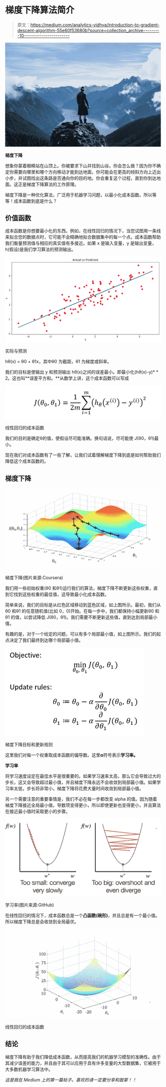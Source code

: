 # 梯度下降算法简介

> 原文：<https://medium.com/analytics-vidhya/introduction-to-gradient-descent-algorithm-55e60f53680b?source=collection_archive---------10----------------------->

![](img/da09156148f1c4664e925a4edf41ae9d.png)

**梯度下降**

想象你蒙着眼睛站在山顶上。你被要求下山并找到山谷。你会怎么做？因为你不确定你需要向哪里和哪个方向移动才能到达地面，你可能会在更高的倾斜方向上迈出小步，并试图找出这条路是否通向你的目的地。你会重复这个过程，直到你到达地面。这正是梯度下降算法的工作原理。

梯度下降是一种优化算法，广泛用于机器学习问题，以最小化成本函数。所以等等！成本函数到底是什么？

## 价值函数

成本函数是你想要最小化的东西。例如，在线性回归的情况下，当您试图用一条线来拟合您的数据点时，它可能不会精确地拟合数据集中的每一个点。成本函数帮助我们衡量预测值与相应的真实值有多接近。如果 x 是输入变量，y 是输出变量，h(假设)是我们学习算法的预测输出。

![](img/de469f005d0904ecb7c8df59042b38b0.png)

实际与预测

hθ(x) = θ0 + θ1x，其中θ0 为截距，θ1 为梯度或斜率。

我们的目标是使输出 y 和预测输出 hθ(x)之间的误差最小。即最小化(hθ(x)-y)* * 2。这也叫**误差平方和。**从数学上讲，这个成本函数可以写成

![](img/70da5b26d3571c464595a2bd3e3d27c4.png)

线性回归的成本函数

我们的目的是确定θ的值，使假设尽可能准确。换句话说，尽可能使 J(θ0，θ1)最小。

现在我们对成本函数有了一些了解，让我们试着理解梯度下降到底是如何帮助我们降低这个成本函数的。

## **梯度下降**

![](img/acfdca122622f108c6f56a07e1ced431.png)

梯度下降(图片来源:Coursera)

我们用一些初始权重(θ0 和θ1)运行我们的算法，梯度下降不断更新这些权重，直到它找到这些权重的最佳值，这导致最小化成本函数。

简单来说，我们的目标是从红色区域移动到蓝色区域，如上图所示。最初，我们从θ0 和θ1 的任意随机值(比如 0，0)开始。在每一步中，我们都保持小幅更新θ0 和θ1 的值，以尝试降低 J(θ0，θ1)。我们需要不断更新这些值，直到达到局部最小值。

有趣的是，对于一个给定的问题，可以有多个局部最小值，如上图所示。我们的起点决定了我们最终到达哪个局部最小值。

![](img/338fcf1fa0767a629a4951d26178dc6b.png)

梯度下降目标和更新规则

这里我们对每一个权重取成本函数的偏导数。这里**α**符号表示**学习率。**

**学习率**

将学习速度设定在最佳水平是很重要的。如果学习速率太高，那么它会导致过大的步长，这又会导致超过最小值，并且梯度下降永远不会收敛到局部最小值。如果学习率太低，步长将非常小，梯度下降将花费大量时间收敛到局部最小值。

另一个需要注意的重要事情是，我们不必在每一步都改变 alpha 的值。因为随着梯度下降接近全局最小值，导数项变得更小，所以即使更新也变得更小，并且算法在接近最小值时采取更小的步骤。

![](img/de16976098a701cb2c706a97f4227f4e.png)

学习率(图片来源:GitHub)

在线性回归的情况下，成本函数总是一个**凸函数(碗形)**，并且总是有一个最小值。所以梯度下降总是会收敛到全局最优。

![](img/346a59a849bd8872b25393d903ea2749.png)

线性回归的成本函数

## 结论

梯度下降有助于我们降低成本函数，从而提高我们的机器学习模型的准确性。由于其减少误差的能力，并且由于其可以应用于具有许多变量的大型数据集，它被用于大多数机器学习算法中。

*这是我在 Medium 上的第一篇帖子。喜欢的请一定要分享和鼓掌！！*